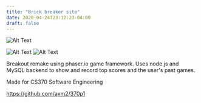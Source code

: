 ```yaml
---
title: "Brick breaker site"
date: 2020-04-24T23:12:23-04:00
draft: false
---
```


![Alt Text](https://thumbs.gfycat.com/DistinctFearfulBoar-size_restricted.gif)

![Alt Text](../img/bb_1.png)
![Alt Text](../img/bb_2.png)

Breakout remake using phaser.io game framework. Uses node.js and MySQL backend to show and record top scores and the user's past games.

Made for CS370 Software Engineering

https://github.com/axm2/370p1
